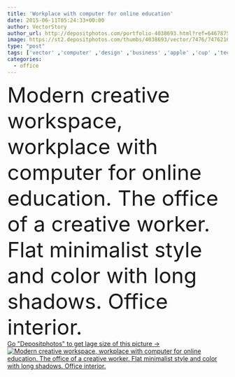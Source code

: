 ```yaml
---
title: 'Workplace with computer for online education'
date: 2015-06-11T05:24:33+00:00
author: VectorStory
author_url: http://depositphotos.com/portfolio-4038693.html?ref=64678756
image: https://st2.depositphotos.com/thumbs/4038693/vector/7476/74762161/api_thumb_450.jpg?forcejpeg=true
type: "post"
tags: ['vector' ,'computer' ,'design' ,'business' ,'apple' ,'cup' ,'technology' ,'coffee' ,'frame' ,'picture' ,'personal' ,'graphics' ,'flow' ,'icon' ,'office' ,'screen' ,'monitor' ,'desktop' ,'flat' ,'development' ,'lifestyle' ,'work' ,'job' ,'desk' ,'room' ,'wallpaper' ,'education' ,'web' ,'project' ,'player' ,'strategy' ,'online' ,'marketing' ,'website' ,'study' ,'books' ,'video' ,'workplace' ,'organization' ,'workspace' ,'management' ,'place' ,'items' ,'documents' ,'portfolio' ,'interface' ,'content' ,'essentials' ,'usability' ,'modern creative workspace' ]
categories: 
  - office
---
```

<div aling="center">
            <font size="60"> Modern creative workspace, workplace with computer for online education. The office of a creative worker. Flat minimalist style and color with long shadows. Office interior.</font>   
</div>
<div>
    <a href='https://depositphotos.com/74762161/stock-illustration-workplace-with-computer-for-online.html?ref=64678756' target=_blank > Go "Depositphotos" to get lage size of this picture ->
        <img href='https://depositphotos.com/74762161/stock-illustration-workplace-with-computer-for-online.html?ref=64678756' src='https://st2.depositphotos.com/4038693/7476/v/950/depositphotos_74762161-stock-illustration-workplace-with-computer-for-online.jpg?forcejpeg=true' alt='Modern creative workspace, workplace with computer for online education. The office of a creative worker. Flat minimalist style and color with long shadows. Office interior.' >
    </a>
</div>
